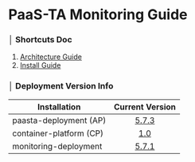 # PaaS-TA Monitoring Guide


### │ Shortcuts Doc
1. [Architecture Guide](architecture/PAAS-TA_MONITORING_ARCHITECTURE.md)
2. [Install Guide](install/PAAS-TA_MONITORING_INSTALL_GUIDE.md)


### │ Deployment Version Info
| Installation            |                                                                         Current Version                                                                          |
|-------------------------|:----------------------------------------------------------------------------------------------------------------------------------------------------------------:|
| paasta-deployment (AP)  |                                                [5.7.3](https://github.com/PaaS-TA/paasta-deployment/tree/v5.7.3)                                                 |
| container-platform (CP) | [1.0](https://github.com/PaaS-TA/paas-ta-container-platform/blob/master/install-guide/standalone/paas-ta-container-platform-standalone-deployment-guide-v1.0.md) |
| monitoring-deployment   |                                              [5.7.1](https://github.com/PaaS-TA/monitoring-deployment/tree/v5.7.1)                                               |
